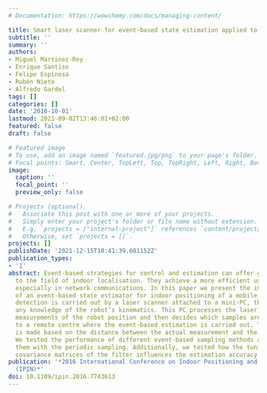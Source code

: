 ```yaml
---
# Documentation: https://wowchemy.com/docs/managing-content/

title: Smart laser scanner for event-based state estimation applied to indoor positioning
subtitle: ''
summary: ''
authors:
- Miguel Martinez-Rey
- Enrique Santiso
- Felipe Espinosa
- Rubén Nieto
- Alfredo Gardel
tags: []
categories: []
date: '2016-10-01'
lastmod: 2021-09-02T13:46:01+02:00
featured: false
draft: false

# Featured image
# To use, add an image named `featured.jpg/png` to your page's folder.
# Focal points: Smart, Center, TopLeft, Top, TopRight, Left, Right, BottomLeft, Bottom, BottomRight.
image:
  caption: ''
  focal_point: ''
  preview_only: false

# Projects (optional).
#   Associate this post with one or more of your projects.
#   Simply enter your project's folder or file name without extension.
#   E.g. `projects = ["internal-project"]` references `content/project/deep-learning/index.md`.
#   Otherwise, set `projects = []`.
projects: []
publishDate: '2021-12-15T10:41:39.601152Z'
publication_types:
- '1'
abstract: Event-based strategies for control and estimation can offer great benefits
  to the field of indoor localisation. They achieve a more efficient use of resources,
  especially in network communications. In this paper we present the implementation
  of an event-based state estimator for indoor positioning of a mobile robot. The
  detection is carried out by a laser scanner attached to a mini-PC, that has not
  any knowledge of the robot’s kinematics. This PC processes the laser data, obtains
  measurements of the robot position and then decides which samples are transmitted
  to a remote centre where the event-based estimation is carried out. The decision
  is made based on the distance between the actual measurement and the predicted position.
  We tested the performance of different event-based sampling methods and compared
  them with the periodic sampling. Additionally, we tested how the tuning the noise
  covariance matrices of the filter influences the estimation accuracy.
publication: '*2016 International Conference on Indoor Positioning and Indoor Navigation
  (IPIN)*'
doi: 10.1109/ipin.2016.7743613
---
```

